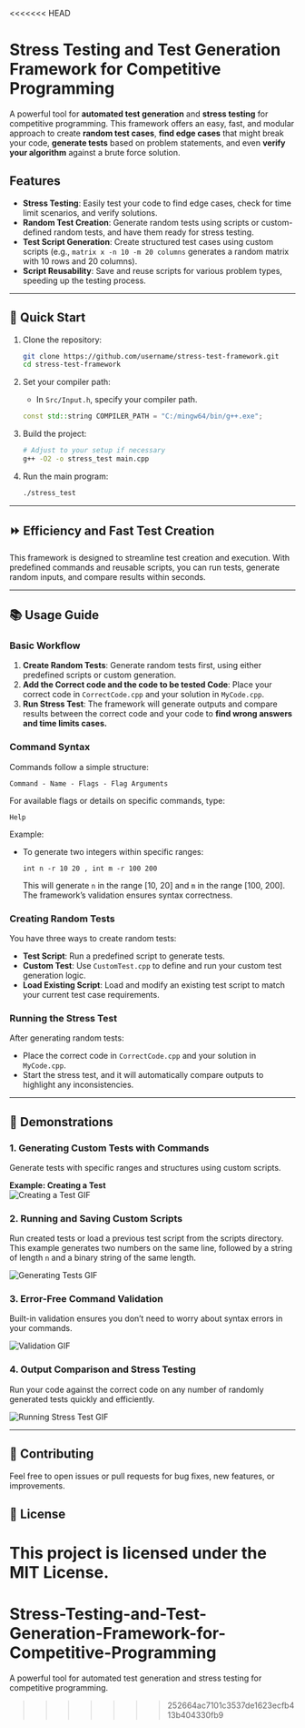 <<<<<<< HEAD
# Stress Testing and Test Generation Framework for Competitive Programming

A powerful tool for **automated test generation** and **stress testing** for competitive programming.
This framework offers an easy, fast, and modular approach to create **random test cases**, **find edge cases** that might break your code, **generate tests** based on problem statements, and even **verify your algorithm** against a brute force solution.

## Features

- **Stress Testing**: Easily test your code to find edge cases, check for time limit scenarios, and verify solutions.
- **Random Test Creation**: Generate random tests using scripts or custom-defined random tests, and have them ready for stress testing.
- **Test Script Generation**: Create structured test cases using custom scripts (e.g., `matrix x -n 10 -m 20 columns` generates a random matrix with 10 rows and 20 columns).
- **Script Reusability**: Save and reuse scripts for various problem types, speeding up the testing process.

---

## 🚀 Quick Start

1. Clone the repository:
   ```bash
   git clone https://github.com/username/stress-test-framework.git
   cd stress-test-framework
   ```

2. Set your compiler path:
   - In `Src/Input.h`, specify your compiler path.
   ```cpp
   const std::string COMPILER_PATH = "C:/mingw64/bin/g++.exe";
   ```

3. Build the project:
   ```bash
   # Adjust to your setup if necessary
   g++ -O2 -o stress_test main.cpp
   ```

4. Run the main program:
   ```bash
   ./stress_test
   ```

---

## ⏩ Efficiency and Fast Test Creation

This framework is designed to streamline test creation and execution. With predefined commands and reusable scripts, you can run tests, generate random inputs, and compare results within seconds.

---

## 📚 Usage Guide

### Basic Workflow

1. **Create Random Tests**: Generate random tests first, using either predefined scripts or custom generation.
2. **Add the Correct code and the code to be tested Code**: Place your correct code in `CorrectCode.cpp` and your solution in `MyCode.cpp`.
3. **Run Stress Test**: The framework will generate outputs and compare results between the correct code and your code to **find wrong answers and time limits cases.**

### Command Syntax

Commands follow a simple structure:
```
Command - Name - Flags - Flag Arguments
```

For available flags or details on specific commands, type:
```
Help
```

Example:
- To generate two integers within specific ranges:
  ```text
  int n -r 10 20 , int m -r 100 200
  ```
  This will generate `n` in the range [10, 20] and `m` in the range [100, 200]. The framework’s validation ensures syntax correctness.

### Creating Random Tests

You have three ways to create random tests:
- **Test Script**: Run a predefined script to generate tests.
- **Custom Test**: Use `CustomTest.cpp` to define and run your custom test generation logic.
- **Load Existing Script**: Load and modify an existing test script to match your current test case requirements.

### Running the Stress Test

After generating random tests:
- Place the correct code in `CorrectCode.cpp` and your solution in `MyCode.cpp`.
- Start the stress test, and it will automatically compare outputs to highlight any inconsistencies.

---

## 🌟 Demonstrations

### 1. Generating Custom Tests with Commands

Generate tests with specific ranges and structures using custom scripts.

**Example: Creating a Test**  
![Creating a Test GIF](./gifs/creating_tests.gif)

### 2. Running and Saving Custom Scripts

Run created tests or load a previous test script from the scripts directory. This example generates two numbers on the same line, followed by a string of length `n` and a binary string of the same length.

![Generating Tests GIF](./gifs/generating_tests.gif)

### 3. Error-Free Command Validation

Built-in validation ensures you don’t need to worry about syntax errors in your commands.

![Validation GIF](./gifs/validation.gif)

### 4. Output Comparison and Stress Testing

Run your code against the correct code on any number of randomly generated tests quickly and efficiently.

![Running Stress Test GIF](./gifs/running_stress_test.gif)

---

## 👥 Contributing

Feel free to open issues or pull requests for bug fixes, new features, or improvements.

## 📄 License

This project is licensed under the MIT License.
=======
# Stress-Testing-and-Test-Generation-Framework-for-Competitive-Programming
A powerful tool for automated test generation and stress testing for competitive programming.
>>>>>>> 252664ac7101c3537de1623ecfb413b404330fb9
